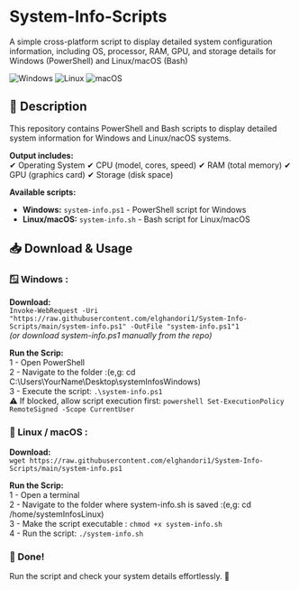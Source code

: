 # System-Info-Scripts
A simple cross-platform script to display detailed system configuration information, including OS, processor, RAM, GPU, and storage details for Windows (PowerShell) and Linux/macOS (Bash)

![Windows](https://img.shields.io/badge/Windows-PowerShell-blue) ![Linux](https://img.shields.io/badge/Linux-Bash-green) ![macOS](https://img.shields.io/badge/macOS-Bash-lightgrey)

## 📝 Description
This repository contains PowerShell and Bash scripts to display detailed system information for Windows and Linux/nacOS systems.

**Output includes:** <br>
✔ Operating System
✔ CPU (model, cores, speed)
✔ RAM (total memory)
✔ GPU (graphics card)
✔ Storage (disk space)

**Available scripts:**
- **Windows:** `system-info.ps1` - PowerShell script for Windows
- **Linux/macOS:** `system-info.sh` - Bash script for Linux/macOS
 
## 📥 Download & Usage
 ### 🪟 Windows :
 **Download:** <br>
```Invoke-WebRequest -Uri "https://raw.githubusercontent.com/elghandori1/System-Info-Scripts/main/system-info.ps1" -OutFile "system-info.ps1"1``` <br>
<i>(or download system-info.ps1 manually from the repo)</i>

**Run the Scrip:** <br>
   1 - Open PowerShell <br>
   2 - Navigate to the folder :(e,g: cd C:\Users\YourName\Desktop\systemInfosWindows) <br>
   3 - Execute the script: ```.\system-info.ps1``` <br>
⚠ If blocked, allow script execution first: ```powershell Set-ExecutionPolicy RemoteSigned -Scope CurrentUser``` <br>

 ### 🐧 Linux / macOS : 
 
 **Download:** <br>
```wget https://raw.githubusercontent.com/elghandori1/System-Info-Scripts/main/system-info.ps1```
    
**Run the Scrip:** <br>
  1 - Open a terminal <br>
  2 - Navigate to the folder where system-info.sh is saved :(e,g: cd /home/systemInfosLinux) <br>
  3 - Make the script executable :  ```chmod +x system-info.sh``` <br>
  4 - Run the script: ```./system-info.sh``` <br>
    
### 🎉 Done!
  Run the script and check your system details effortlessly. 🚀
